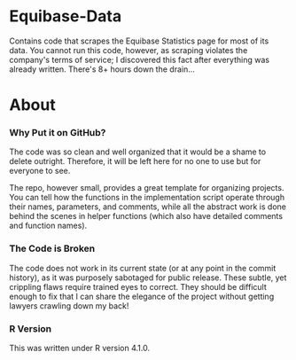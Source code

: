 # Equibase-Data
Contains code that scrapes the Equibase Statistics page for most of its data. You cannot run this code, however, as scraping violates the company's terms of service; I discovered this fact after everything was already written. There's 8+ hours down the drain...

# About
### Why Put it on GitHub?
The code was so clean and well organized that it would be a shame to delete outright. Therefore, it will be left here for no one to use but for everyone to see.

The repo, however small, provides a great template for organizing projects. You can tell how the functions in the implementation script operate through their names, parameters, and comments, while all the abstract work is done behind the scenes in helper functions (which also have detailed comments and function names).

### The Code is Broken
The code does not work in its current state (or at any point in the commit history), as it was purposely sabotaged for public release. These subtle, yet crippling flaws require trained eyes to correct. They should be difficult enough to fix that I can share the elegance of the project without getting lawyers crawling down my back!

### R Version
This was written under R version 4.1.0.